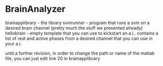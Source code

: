 # BrainAnalyzer

brainapplibrary - the library
svmrunner - program that runs a svm on a desired brain channel (pretty much the stuff we presented already)
hellobrain - empty template that you can use to kickstart an a.i.. contains a list of rest and active phases from a desired channel that you can use in your a.i.


until a further revision, in order to change the path or name of the matlab file, you can just edit line 20 in brainapplibrary